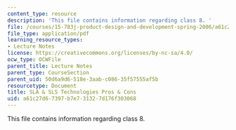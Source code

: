 ```yaml
---
content_type: resource
description: 'This file contains information regarding class 8. '
file: /courses/15-783j-product-design-and-development-spring-2006/a61c27d67397b7e731327d176f303068_cls8_prototyping.pdf
file_type: application/pdf
learning_resource_types:
- Lecture Notes
license: https://creativecommons.org/licenses/by-nc-sa/4.0/
ocw_type: OCWFile
parent_title: Lecture Notes
parent_type: CourseSection
parent_uid: 50d6a9d6-518e-3aab-c086-35f57555af5b
resourcetype: Document
title: SLA & SLS Technologies Pros & Cons
uid: a61c27d6-7397-b7e7-3132-7d176f303068
---
```

This file contains information regarding class 8. 